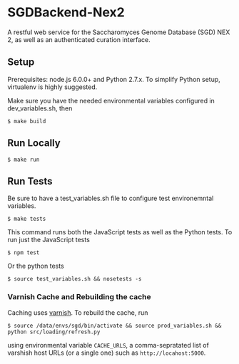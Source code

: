 # SGDBackend-Nex2

A restful web service for the Saccharomyces Genome Database (SGD) NEX 2, as well as an authenticated curation interface.

## Setup

Prerequisites: node.js 6.0.0+ and Python 2.7.x.  To simplify Python setup, virtualenv is highly suggested.

Make sure you have the needed environmental variables configured in dev_variables.sh, then

    $ make build

## Run Locally

    $ make run

## Run Tests

Be sure to have a test_variables.sh file to configure test environemntal variables.

    $ make tests

This command runs both the JavaScript tests as well as the Python tests.  To run just the JavaScript tests

    $ npm test

Or the python tests

    $ source test_variables.sh && nosetests -s

### Varnish Cache and Rebuilding the cache

Caching uses [varnish](https://varnish-cache.org/).  To rebuild the cache, run

    $ source /data/envs/sgd/bin/activate && source prod_variables.sh && python src/loading/refresh.py

using environmental variable `CACHE_URLS`, a comma-sepratated list of varshish host URLs (or a single one) such as `http://locahost:5000`.
